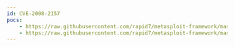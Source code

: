 ```yaml
---
id: CVE-2008-2157
pocs:
    - https://raw.githubusercontent.com/rapid7/metasploit-framework/master/modules/auxiliary/admin/emc/alphastor_devicemanager_exec.rb
    - https://raw.githubusercontent.com/rapid7/metasploit-framework/master/modules/auxiliary/admin/emc/alphastor_librarymanager_exec.rb
---
```

